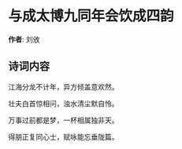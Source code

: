 # 与成太博九同年会饮成四韵

**作者**: 刘攽

## 诗词内容

江海分龙不计年，异方倾盖意欢然。

壮夫白首惊相问，浊水清尘默自怜。

万事过前都是梦，一杯相属独非天。

得朋正复同心士，赋咏能忘垂陇篇。


